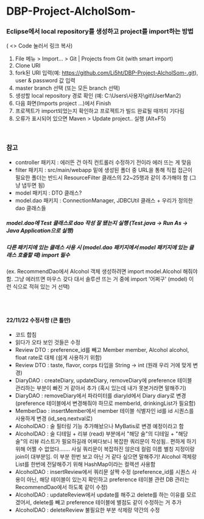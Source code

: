 # DBP-Project-AlcholSom-

### Eclipse에서 local repository를 생성하고 project를 import하는 방법
( <> Code 눌러서 링크 복사)

1. File 메뉴 > Import... > Git | Projects from Git (with smart import)
2. Clone URI
3. fork된 URI 입력(예: https://github.com/Li5ht/DBP-Project-AlcholSom-.git), user & password 값 입력
4. master branch 선택 (또는 모든 branch 선택)
5. 생성할 local repository 경로 확인 (예: C:\Users\사용자\git\UserMan2)
6. 다음 화면(Imports project ...)에서 Finish
7. 프로젝트가 import되었는지 확인하고 프로젝트가 빌드 완료될 때까지 기다림
8. 오류가 표시되어 있으면 Maven > Update project.. 실행 (Alt+F5)
<br>

### 참고
- controller 패키지 : 에러뜬 건 아직 컨트롤러 수정하기 전이라 에러 뜨는 게 맞음
- filter 패키지 : src/main/webapp 밑에 생성된 폴더 중 URL을 통해 직접 접근이 필요한 폴더는 반드시 ResourceFilter 클래스의 22~25행과 같이 추가해야 함 (그냥 냅두면 됨)
- model 패키지 : DTO 클래스?
- model.dao 패키지 : ConnectionManager, JDBCUtil 클래스 + 우리가 정의한 dao 클래스들

##### model.dao에 Test 클래스로 dao 작성 잘 됐는지 실행 (Test.java -> Run As -> Java Application으로 실행)
##### 다른 패키지에 있는 클래스 사용 시 (model.dao 패키지에서 model 패키지에 있는 클래스 호출할 때) import 필수
  (ex. RecommendDao에서 Alcohol 객체 생성하려면 import model.Alcohol 해줘야 함. 
  그냥 에러뜨면 마우스 갖다 대서 솔루션 뜨는 거 중에 import '어쩌구' (model) 이런 식으로 적혀 있는 거 선택)

<br><br>
#### 22/11/22 수정사항 (큰 틀만)
- 코드 합침
- 읽다가 오타 보인 것들은 수정
- Review DTO : preference_id를 빼고 Member member, Alcohol alcohol, float rate로 대체 (쉽게 사용하기 위함)
- Review DTO : taste, flavor, corps 타입을 String -> int (원래 우리 거에 맞게 변경)
- DiaryDAO : createDiary, updateDiary, removeDiary에 preference 테이블 관리하는 부분이 빠진 거 같아서 추가 (혹시 있는데 내가 못본거라면 말해주기)
- DiaryDAO : removeDiary에서 파라미터를 diaryId에서 Diary diary로 변경 (preference 테이블에서 변경해줘야 하므로 memberId, drinkingList가 필요함)
- MemberDao : insertMember에서 member 테이블 식별자인 id를 id 시퀀스를 사용하게 변경 (id_seq.nextval로)
- AlcoholDAO : 술 필터링 기능 추가해놨으나 MyBatis로 변경 예정이라고 함
- AlcoholDAO : 술 디테일 + 리뷰 (read) 부분에서 "해당 술"의 디테일 + "해당 술"의 리뷰 리스트가 필요하길래 어쩌다보니 복잡한 쿼리문이 작성됨.. 편하게 하기 위해 어쩔 수 없었다....... 사실 쿼리문이 복잡하진 않은데 컬럼 이름 별칭 지정이랑 join이 대부분임. 이 부분 한번 보고 아닌 거 같다 싶으면 말해주기! Alcohol 객체랑 List<Review>를 한번에 전달해주기 위해 HashMap이라는 컬렉션 사용함 
- AlcoholDAO : insertReview에서 쿼리문 살짝 수정 (preference_id를 시퀀스 사용이 아닌, 해당 테이블이 있는지 확인하고 preference 테이블 관련 DB 관리는 RecommendDao에서 하도록 같이 수정) 
- AlcoholDAO : updateReview에서 update를 해주고 delete를 하는 이유를 모르겠어서, delete를 빼고 preference 테이블에 별점도 같이 수정하는 거 추가
- AlcoholDAO : deleteReview 불필요한 부분 삭제랑 약간의 수정
